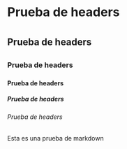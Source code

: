 # Prueba de headers <h1>
## Prueba de headers <h2>
### Prueba de headers <h3>
#### Prueba de headers <h4>
##### Prueba de headers <h5>
###### Prueba de headers <h6>
Esta es una prueba de markdown
